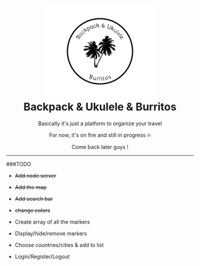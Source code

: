 
<h1 align="center">
  <br>
  <img src="https://github.com/Kadaaran/backpack-ukulele-burritos/blob/master/logo/black.png" alt="Backpack" width="300">
  <br>
  Backpack & Ukulele & Burritos
  <br>
</h1>

<p align="center">Basically it's just a platform to organize your travel</p>  
<p align="center">For now, it's on fire and still in progress 🔥  </p>  
<p align="center">Come back later guys !</p>  

---
###TODO  

* ~~Add node server~~
* ~~Add the map~~
* ~~Add search bar~~
* ~~change colors~~  

* Create array of all the  markers
* Display/hide/remove markers  
* Choose countries/cities & add to list
* Login/Register/Logout


